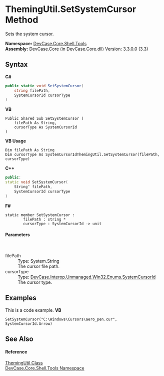 # ThemingUtil.SetSystemCursor Method 
 

Sets the system cursor.

**Namespace:**&nbsp;<a href="N_DevCase_Core_Shell_Tools">DevCase.Core.Shell.Tools</a><br />**Assembly:**&nbsp;DevCase.Core (in DevCase.Core.dll) Version: 3.3.0.0 (3.3)

## Syntax

**C#**<br />
``` C#
public static void SetSystemCursor(
	string filePath,
	SystemCursorId cursorType
)
```

**VB**<br />
``` VB
Public Shared Sub SetSystemCursor ( 
	filePath As String,
	cursorType As SystemCursorId
)
```

**VB Usage**<br />
``` VB Usage
Dim filePath As String
Dim cursorType As SystemCursorIdThemingUtil.SetSystemCursor(filePath, cursorType)
```

**C++**<br />
``` C++
public:
static void SetSystemCursor(
	String^ filePath, 
	SystemCursorId cursorType
)
```

**F#**<br />
``` F#
static member SetSystemCursor : 
        filePath : string * 
        cursorType : SystemCursorId -> unit 

```


#### Parameters
&nbsp;<dl><dt>filePath</dt><dd>Type: System.String<br />The cursor file path.</dd><dt>cursorType</dt><dd>Type: <a href="T_DevCase_Interop_Unmanaged_Win32_Enums_SystemCursorId">DevCase.Interop.Unmanaged.Win32.Enums.SystemCursorId</a><br />The cursor type.</dd></dl>

## Examples
This is a code example. 
**VB**<br />
``` VB
SetSystemCursor("C:\Windows\Cursors\aero_pen.cur", SystemCursorId.Arrow)
```


## See Also


#### Reference
<a href="T_DevCase_Core_Shell_Tools_ThemingUtil">ThemingUtil Class</a><br /><a href="N_DevCase_Core_Shell_Tools">DevCase.Core.Shell.Tools Namespace</a><br />